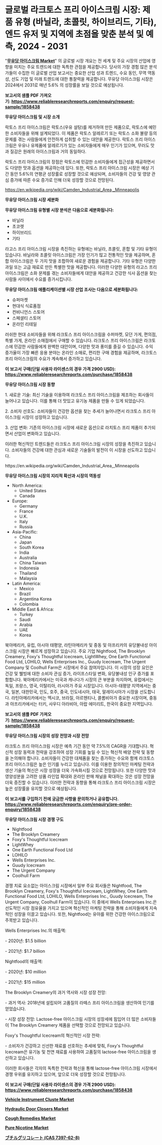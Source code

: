 <p><h1>글로벌 라크토스 프리 아이스크림 시장: 제품 유형 (바닐라, 초콜릿, 하이브리드, 기타), 엔드 유저 및 지역에 초점을 맞춘 분석 및 예측, 2024 - 2031</h1></p><p>"<strong><a href="https://www.reliableresearchreports.com/lactose-free-ice-cream-r1858438">무유당 아이스크림 Market</a></strong>" 의 글로벌 시장 개요는 전 세계 및 주요 시장의 산업에 영향을 미치는 주요 트렌드에 대한 독특한 관점을 제공합니다. 당사의 가장 경험 많은 분석가들이 수집한 이 글로벌 산업 보고서는 중요한 산업 성과 트렌드, 수요 동인, 무역 역동성, 선도 기업 및 미래 트렌드에 대한 통찰력을 제공합니다. 무유당 아이스크림 시장은 2024에서 2031로 매년 5.6% 의 성장률을 보일 것으로 예상됩니다.</p>
<p><strong>보고서의 샘플 PDF 가져오기:&nbsp;<a href="https://www.reliableresearchreports.com/enquiry/request-sample/1858438">https://www.reliableresearchreports.com/enquiry/request-sample/1858438</a></strong></p>
<p><strong>무유당 아이스크림 및 시장 소개</strong></p>
<p><p>락토스 프리 아이스크림은 락토스(우유 설탕)를 제거하여 만든 제품으로, 락토스에 예민한 소비자들을 위해 설계되었다. 이 제품은 락토스 알레르기 또는 락토스 소화 불량 등의 문제를 겪는 사람들에게 안전하게 섭취할 수 있는 대안을 제공한다. 락토스 프리 아이스크림은 우유나 유제품에 알레르기가 있는 소비자들에게 매우 인기가 있으며, 무러도 맛과 질감은 원래의 아이스크림과 거의 동일하다. </p><p>락토스 프리 아이스크림의 장점은 락토스에 민감한 소비자들에게 접근성을 제공하면서도 다양한 맛과 옵션을 제공하는데 있다. 또한, 락토스 프리 아이스크림 시장은 예상 기간 동안 5.6%의 연평균 성장률로 성장할 것으로 예상되며, 소비자들의 건강 및 영양 관심 증가에 따른 수요 증가로 인해 더욱 성장할 것으로 전망된다.</p></p>
<p><a href="https://en.wikipedia.org/wiki/Camden_Industrial_Area,_Minneapolis">https://en.wikipedia.org/wiki/Camden_Industrial_Area,_Minneapolis</a></p>
<p><strong>무유당 아이스크림 시장 세분화</strong></p>
<p><strong>무유당 아이스크림 유형별 시장 분석은 다음으로 세분화됩니다:</strong></p>
<p><ul><li>바닐라</li><li>초코렛</li><li>하이브리드</li><li>기타</li></ul></p>
<p><p>라고스 프리 아이스크림 시장을 촉진하는 유형에는 바닐라, 초콜릿, 혼합 및 기타 유형이 있습니다. 바닐라와 초콜릿 아이스크림은 가장 인기가 많고 전통적인 맛을 제공하며, 혼합 아이스크림은 두 가지 맛을 조합하여 새로운 경험을 제공합니다. 기타 유형은 다양한 과일 또는 고급 재료로 만든 특별한 맛을 제공합니다. 이러한 다양한 유형의 라고스 프리 아이스크림은 소화 문제를 겪는 소비자들에게 대안을 제공하고 건강한 식사 옵션을 찾는 사람들 사이에서 수요를 증가시킵니다.</p></p>
<p><strong>무유당 아이스크림 애플리케이션별 시장 산업 조사는 다음으로 세분화됩니다:</strong></p>
<p><ul><li>슈퍼마켓</li><li>현대식 식료품점</li><li>컨비니언스 스토어</li><li>스페셜티 스토어</li><li>온라인 리테일</li></ul></p>
<p><p>러쉬한 현대 소비자들을 위해 라크토스 프리 아이스크림을 수퍼마켓, 모던 가게, 편의점, 특별 가게, 온라인 소매점에서 구매할 수 있습니다. 라크토스 프리 아이스크림은 라크토스에 민감한 사람들에게 완벽한 대안이며, 다양한 맛과 풍미를 즐길 수 있습니다. 수익 증가율이 가장 빠른 응용 분야는 온라인 소매로, 편리한 구매 경험을 제공하며, 라크토스 프리 아이스크림의 수요가 계속해서 증가하고 있습니다.</p></p>
<p><strong>이 보고서 구매(단일 사용자 라이센스의 경우 가격 2900 USD): <a href="https://www.reliableresearchreports.com/purchase/1858438">https://www.reliableresearchreports.com/purchase/1858438</a></strong></p>
<p><strong>무유당 아이스크림 시장 동향</strong></p>
<p><p>1. 새로운 기술: 최신 기술을 이용하여 라크토스 프리 아이스크림을 제조하는 회사들이 늘어나고 있습니다. 이를 통해 더 맛있고 유기농 제품을 만들 수 있게 되었습니다.</p><p>2. 소비자 선호도: 소비자들이 건강한 옵션을 찾는 추세가 늘어나면서 라크토스 프리 아이스크림 시장이 성장하고 있습니다.</p><p>3. 산업 변화: 기존의 아이스크림 시장에 새로운 옵션으로 라치토스 프리 제품이 추가되면서 산업이 변화하고 있습니다.</p><p>이러한 혁신적인 트렌드들은 라크토스 프리 아이스크림 시장의 성장을 촉진하고 있습니다. 소비자들의 건강에 대한 관심과 새로운 기술들의 발전이 이 시장을 선도하고 있습니다.</p></p>
<p>https://en.wikipedia.org/wiki/Camden_Industrial_Area,_Minneapolis</p>
<p><strong>무유당 아이스크림 시장의 지리적 확산과 시장의 역동성</strong></p>
<p><ul>
    <li>
        North America:
        <ul>
            <li>United States</li>
            <li>Canada</li>
        </ul>
    </li>
    <li>
        Europe:
        <ul>
            <li>Germany</li>
            <li>France</li>
            <li>U.K.</li>
            <li>Italy</li>
            <li>Russia</li>
        </ul>
    </li>
    <li>
        Asia-Pacific:
        <ul>
            <li>China</li>
            <li>Japan</li>
            <li>South Korea</li>
            <li>India</li>
            <li>Australia</li>
            <li>China Taiwan</li>
            <li>Indonesia</li>
            <li>Thailand</li>
            <li>Malaysia</li>
        </ul>
    </li>
    <li>
        Latin America:
        <ul>
            <li>Mexico</li>
            <li>Brazil</li>
            <li>Argentina Korea</li>
            <li>Colombia</li>
        </ul>
    </li>
    <li>
        Middle East & Africa:
        <ul>
            <li>Turkey</li>
            <li>Saudi</li>
            <li>Arabia</li>
            <li>UAE</li>
            <li>Korea</li>
        </ul>
    </li>
    </ul></p>
<p><p>북아메리카, 유럽, 아시아 태평양, 라틴아메리카 및 중동 및 아프리카의 유당불내성 아이스크림 시장은 빠르게 성장하고 있습니다. 주요 기업 Nightfood, The Brooklyn Creamery, Foxy's Thoughtful Icecream, LightWhey, One Earth Functional Food Ltd, LOHILO, Wells Enterprises Inc., Guudy Icecream, The Urgent Company 및 Coolhull Farm은 시장에서 주요 참여자입니다. 이 시장의 성장 요인은 건강 및 웰빙에 대한 소비자 관심 증가, 라이프스타일 변화, 유당불내성 인구 증가를 포함합니다. 북아메리카에서는 미국과 캐나다가 시장의 큰 부분을 차지하며, 유럽에서는 독일, 프랑스, 영국, 이탈리아, 러시아가 주요 시장입니다. 아시아-태평양 지역에서는 중국, 일본, 대한민국, 인도, 호주, 중국, 인도네시아, 태국, 말레이시아가 시장을 선도합니다. 라틴아메리카에서는 멕시코, 브라질, 아르헨티나, 콜롬비아가 중요한 시장이며, 중동과 아프리카에서는 터키, 사우디 아라비아, 아랍 에미리트, 한국이 중요한 지역입니다.</p></p>
<p><strong>보고서의 샘플 PDF 가져오기:&nbsp;<a href="https://www.reliableresearchreports.com/enquiry/request-sample/1858438">https://www.reliableresearchreports.com/enquiry/request-sample/1858438</a></strong></p>
<p><strong>무유당 아이스크림 시장의 성장 전망과 시장 전망</strong></p>
<p><p>라크토스 프리 아이스크림 시장은 예측 기간 동안 약 7.5%의 CAGR을 기대합니다. 혁신적 성장 동력과 전략을 강조하여 성장 기회를 높일 수 있는 혁신적 배양 전략 및 동향을 논의해야 합니다. 소비자들이 건강한 대체품을 찾는 증가하는 수요와 함께 라크토스 프리 아이스크림은 높은 인기를 누리고 있습니다. 이를 이용한 창의적인 마케팅 전략과 생산 기술의 혁신은 시장 성장을 더욱 가속화시킬 것으로 전망됩니다. 또한 다양한 맛과 영양성분을 고려한 상품 라인업 확대와 온라인 판매 채널을 확대하는 것은 성장 전망을 더욱 증진할 수 있습니다. 이러한 전략과 동향을 통해 라크토스 프리 아이스크림 시장은 높은 성장률을 유지할 것으로 예상됩니다.</p></p>
<p><strong>이 보고서를 구입하기 전에 궁금한 사항을 문의하거나 공유합니다. <a href="https://www.reliableresearchreports.com/enquiry/pre-order-enquiry/1858438">https://www.reliableresearchreports.com/enquiry/pre-order-enquiry/1858438</a></strong></p>
<p><strong>무유당 아이스크림 시장 경쟁 구도</strong></p>
<p><ul><li>Nightfood</li><li>The Brooklyn Creamery</li><li>Foxy's Thoughtful Icecream</li><li>LightWhey</li><li>One Earth Functional Food Ltd</li><li>LOHILO</li><li>Wells Enterprises Inc.</li><li>Guudy Icecream</li><li>The Urgent Company</li><li>Coolhull Farm</li></ul></p>
<p><p>경쟁 치료 요소없는 아이스크림 시장에서 일부 주요 회사들은 Nightfood, The Brooklyn Creamery, Foxy's Thoughtful Icecream, LightWhey, One Earth Functional Food Ltd, LOHILO, Wells Enterprises Inc., Guudy Icecream, The Urgent Company, Coolhull Farm이 있습니다. 이 중에서 Wells Enterprises Inc.은 선도적인 시장 점유율을 가지고 있으며 혁신적인 마케팅 전략을 통해 소비자들에게 지속적인 성장을 이끌고 있습니다. 또한, Nightfood는 유아를 위한 건강한 아이스크림으로 주목받고 있습니다.</p><p>Wells Enterprises Inc.의 매출액:</p><p>- 2020년: $1.5 billion</p><p>- 2021년: $1.7 billion</p><p>Nightfood의 매출액:</p><p>- 2020년: $10 million</p><p>- 2021년: $15 million</p><p>The Brooklyn Creamery의 과거 역사와 시장 성장 전망:</p><p>- 과거 역사: 2018년에 설립되어 고품질의 라떼스 프리 아이스크림을 생산하여 인기를 얻었습니다.</p><p>- 시장 성장 전망: Lactose-free 아이스크림 시장의 성장세에 힘입어 더 많은 소비자들이 The Brooklyn Creamery 제품을 선택할 것으로 전망되고 있습니다.</p><p>Foxy's Thoughtful Icecream의 혁신적인 시장 전략:</p><p>- 소비자가 건강하고 신선한 재료를 선호하는 추세에 맞춰, Foxy's Thoughtful Icecream은 유기농 및 천연 재료를 사용하여 고품질의 lactose-free 아이스크림을 생산하고 있습니다.</p><p>이러한 회사들은 각자의 독특한 전략과 혁신을 통해 lactose-free 아이스크림 시장에서 경쟁 우위를 유지하고 있으며, 앞으로 더욱 성장할 것으로 전망됩니다.</p></p>
<p><strong>이 보고서 구매(단일 사용자 라이센스의 경우 가격 2900 USD): <a href="https://www.reliableresearchreports.com/purchase/1858438">https://www.reliableresearchreports.com/purchase/1858438</a></strong></p>
<p><strong><p><a href="https://github.com/vimar16th/Market-Research-Report-List-6/blob/main/vehicle-instrument-cluste-market.md">Vehicle Instrument Cluste Market</a></p><p><a href="https://github.com/luckyshygirl/Market-Research-Report-List-6/blob/main/hydraulic-door-closers-market.md">Hydraulic Door Closers Market</a></p><p><a href="https://issuu.com/reportprime-2/docs/cough-remedies-market-size-2030.ppt_f0b0aff74d7db5">Cough Remedies Market</a></p><p><a href="https://issuu.com/reportprime-2/docs/pure-nicotine-market-size-2030.pptx_a3a868c3015863">Pure Nicotine Market</a></p><p><a href="https://github.com/mohamedbakry57/Market-Research-Report-List-6/blob/main/761292787379.md">ブチルグリコレート (CAS 7397-62-8)</a></p></strong></p>
<p></p>